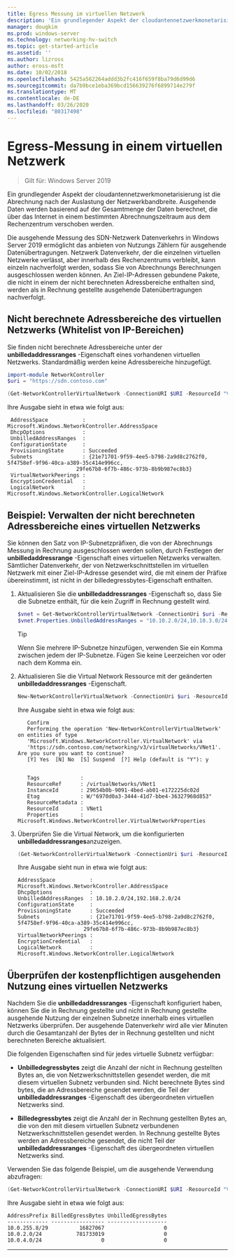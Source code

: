 ```yaml
---
title: Egress Messung im virtuellen Netzwerk
description: 'Ein grundlegender Aspekt der cloudantennetzwerkmonetarisierung ist die ausgehende Netzwerkbandbreite. Beispiel: ausgehende Datenübertragungen in Microsoft Azure Geschäftsmodell. Ausgehende Daten werden basierend auf der Gesamtmenge der Daten berechnet, die aus den Azure-Rechenzentren über das Internet in einem bestimmten Abrechnungszeitraum verschoben werden.'
manager: dougkim
ms.prod: windows-server
ms.technology: networking-hv-switch
ms.topic: get-started-article
ms.assetid: ''
ms.author: lizross
author: eross-msft
ms.date: 10/02/2018
ms.openlocfilehash: 5425a562264addd3b2fc416f659f8ba79d6d99d6
ms.sourcegitcommit: da7b9bce1eba369bcd156639276f6899714e279f
ms.translationtype: MT
ms.contentlocale: de-DE
ms.lasthandoff: 03/26/2020
ms.locfileid: "80317498"
---
```

# <a name="egress-metering-in-a-virtual-network"></a>Egress-Messung in einem virtuellen Netzwerk

>Gilt für: Windows Server 2019


Ein grundlegender Aspekt der cloudantennetzwerkmonetarisierung ist die Abrechnung nach der Auslastung der Netzwerkbandbreite. Ausgehende Daten werden basierend auf der Gesamtmenge der Daten berechnet, die über das Internet in einem bestimmten Abrechnungszeitraum aus dem Rechenzentrum verschoben werden.

Die ausgehende Messung des SDN-Netzwerk Datenverkehrs in Windows Server 2019 ermöglicht das anbieten von Nutzungs Zählern für ausgehende Datenübertragungen. Netzwerk Datenverkehr, der die einzelnen virtuellen Netzwerke verlässt, aber innerhalb des Rechenzentrums verbleibt, kann einzeln nachverfolgt werden, sodass Sie von Abrechnungs Berechnungen ausgeschlossen werden können. An Ziel-IP-Adressen gebundene Pakete, die nicht in einem der nicht berechneten Adressbereiche enthalten sind, werden als in Rechnung gestellte ausgehende Datenübertragungen nachverfolgt.

## <a name="virtual-network-unbilled-address-ranges-whitelist-of-ip-ranges"></a>Nicht berechnete Adressbereiche des virtuellen Netzwerks (Whitelist von IP-Bereichen)

Sie finden nicht berechnete Adressbereiche unter der **unbilledaddressranges** -Eigenschaft eines vorhandenen virtuellen Netzwerks. Standardmäßig werden keine Adressbereiche hinzugefügt.

   ```PowerShell
   import-module NetworkController
   $uri = "https://sdn.contoso.com"

   (Get-NetworkControllerVirtualNetwork -ConnectionURI $URI -ResourceId "VNet1").properties
   ```

Ihre Ausgabe sieht in etwa wie folgt aus:
   ```
    AddressSpace           : Microsoft.Windows.NetworkController.AddressSpace
    DhcpOptions            :
    UnbilledAddressRanges  :
    ConfigurationState     :
    ProvisioningState      : Succeeded
    Subnets                : {21e71701-9f59-4ee5-b798-2a9d8c2762f0, 5f4758ef-9f96-40ca-a389-35c414e996cc,
                         29fe67b8-6f7b-486c-973b-8b9b987ec8b3}
    VirtualNetworkPeerings :
    EncryptionCredential   :
    LogicalNetwork         : Microsoft.Windows.NetworkController.LogicalNetwork
   ```


## <a name="example-manage-the-unbilled-address-ranges-of-a-virtual-network"></a>Beispiel: Verwalten der nicht berechneten Adressbereiche eines virtuellen Netzwerks

Sie können den Satz von IP-Subnetzpräfixen, die von der Abrechnungs Messung in Rechnung ausgeschlossen werden sollen, durch Festlegen der **unbilledaddressrange** -Eigenschaft eines virtuellen Netzwerks verwalten.  Sämtlicher Datenverkehr, der von Netzwerkschnittstellen im virtuellen Netzwerk mit einer Ziel-IP-Adresse gesendet wird, die mit einem der Präfixe übereinstimmt, ist nicht in der billedegressbytes-Eigenschaft enthalten.

1.  Aktualisieren Sie die **unbilledaddressranges** -Eigenschaft so, dass Sie die Subnetze enthält, für die kein Zugriff in Rechnung gestellt wird.

    ```PowerShell
    $vnet = Get-NetworkControllerVirtualNetwork -ConnectionUri $uri -ResourceID "VNet1"
    $vnet.Properties.UnbilledAddressRanges = "10.10.2.0/24,10.10.3.0/24"
    ```

    >[!TIP]
    >Wenn Sie mehrere IP-Subnetze hinzufügen, verwenden Sie ein Komma zwischen jedem der IP-Subnetze.  Fügen Sie keine Leerzeichen vor oder nach dem Komma ein.

2.  Aktualisieren Sie die Virtual Network Ressource mit der geänderten **unbilledaddressranges** -Eigenschaft.

    ```PowerShell
    New-NetworkControllerVirtualNetwork -ConnectionUri $uri -ResourceId "VNet1" -Properties $unbilled.Properties -PassInnerException
    ```

    Ihre Ausgabe sieht in etwa wie folgt aus:
      ```
         Confirm
         Performing the operation 'New-NetworkControllerVirtualNetwork' on entities of type
         'Microsoft.Windows.NetworkController.VirtualNetwork' via
         'https://sdn.contoso.com/networking/v3/virtualNetworks/VNet1'. Are you sure you want to continue?
         [Y] Yes  [N] No  [S] Suspend  [?] Help (default is "Y"): y


         Tags             :
         ResourceRef      : /virtualNetworks/VNet1
         InstanceId       : 29654b0b-9091-4bed-ab01-e172225dc02d
         Etag             : W/"6970d0a3-3444-41d7-bbe4-36327968d853"
         ResourceMetadata :
         ResourceId       : VNet1
         Properties       : Microsoft.Windows.NetworkController.VirtualNetworkProperties
      ```


3. Überprüfen Sie die Virtual Network, um die konfigurierten **unbilledaddressranges**anzuzeigen.

   ```PowerShell
   (Get-NetworkControllerVirtualNetwork -ConnectionUri $uri -ResourceID "VNet1").properties
   ```

   Ihre Ausgabe sieht nun in etwa wie folgt aus:
   ```
   AddressSpace           : Microsoft.Windows.NetworkController.AddressSpace
   DhcpOptions            :
   UnbilledAddressRanges  : 10.10.2.0/24,192.168.2.0/24
   ConfigurationState     :
   ProvisioningState      : Succeeded
   Subnets                : {21e71701-9f59-4ee5-b798-2a9d8c2762f0, 5f4758ef-9f96-40ca-a389-35c414e996cc,
                        29fe67b8-6f7b-486c-973b-8b9b987ec8b3}
   VirtualNetworkPeerings :
   EncryptionCredential   :
   LogicalNetwork         : Microsoft.Windows.NetworkController.LogicalNetwork
   ```

## <a name="check-the-billed-the-unbilled-egress-usage-of-a-virtual-network"></a>Überprüfen der kostenpflichtigen ausgehenden Nutzung eines virtuellen Netzwerks

Nachdem Sie die **unbilledaddressranges** -Eigenschaft konfiguriert haben, können Sie die in Rechnung gestellte und nicht in Rechnung gestellte ausgehende Nutzung der einzelnen Subnetze innerhalb eines virtuellen Netzwerks überprüfen. Der ausgehende Datenverkehr wird alle vier Minuten durch die Gesamtanzahl der Bytes der in Rechnung gestellten und nicht berechneten Bereiche aktualisiert.

Die folgenden Eigenschaften sind für jedes virtuelle Subnetz verfügbar:

-   **Unbilledegressbytes** zeigt die Anzahl der nicht in Rechnung gestellten Bytes an, die von Netzwerkschnittstellen gesendet werden, die mit diesem virtuellen Subnetz verbunden sind. Nicht berechnete Bytes sind bytes, die an Adressbereiche gesendet werden, die Teil der **unbilledaddressranges** -Eigenschaft des übergeordneten virtuellen Netzwerks sind.

-   **Billedegressbytes** zeigt die Anzahl der in Rechnung gestellten Bytes an, die von den mit diesem virtuellen Subnetz verbundenen Netzwerkschnittstellen gesendet werden. In Rechnung gestellte Bytes werden an Adressbereiche gesendet, die nicht Teil der **unbilledaddressranges** -Eigenschaft des übergeordneten virtuellen Netzwerks sind.

Verwenden Sie das folgende Beispiel, um die ausgehende Verwendung abzufragen:

```PowerShell
(Get-NetworkControllerVirtualNetwork -ConnectionURI $URI -ResourceId "VNet1").properties.subnets.properties | ft AddressPrefix,BilledEgressBytes,UnbilledEgressBytes
```

Ihre Ausgabe sieht in etwa wie folgt aus:
```
AddressPrefix BilledEgressBytes UnbilledEgressBytes
------------- ----------------- -------------------
10.0.255.8/29          16827067                   0
10.0.2.0/24           781733019                   0
10.0.4.0/24                   0                   0
```


---
